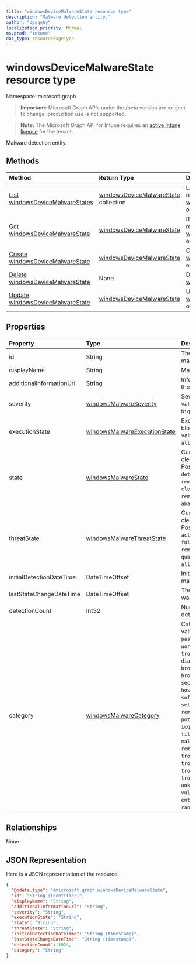 ```yaml
---
title: "windowsDeviceMalwareState resource type"
description: "Malware detection entity."
author: "dougeby"
localization_priority: Normal
ms.prod: "intune"
doc_type: resourcePageType
---
```


# windowsDeviceMalwareState resource type

Namespace: microsoft.graph

> **Important:** Microsoft Graph APIs under the /beta version are subject to change; production use is not supported.

> **Note:** The Microsoft Graph API for Intune requires an [active Intune license](https://go.microsoft.com/fwlink/?linkid=839381) for the tenant.

Malware detection entity.

## Methods
|Method|Return Type|Description|
|:---|:---|:---|
|[List windowsDeviceMalwareStates](../api/intune-devices-windowsdevicemalwarestate-list.md)|[windowsDeviceMalwareState](../resources/intune-devices-windowsdevicemalwarestate.md) collection|List properties and relationships of the [windowsDeviceMalwareState](../resources/intune-devices-windowsdevicemalwarestate.md) objects.|
|[Get windowsDeviceMalwareState](../api/intune-devices-windowsdevicemalwarestate-get.md)|[windowsDeviceMalwareState](../resources/intune-devices-windowsdevicemalwarestate.md)|Read properties and relationships of the [windowsDeviceMalwareState](../resources/intune-devices-windowsdevicemalwarestate.md) object.|
|[Create windowsDeviceMalwareState](../api/intune-devices-windowsdevicemalwarestate-create.md)|[windowsDeviceMalwareState](../resources/intune-devices-windowsdevicemalwarestate.md)|Create a new [windowsDeviceMalwareState](../resources/intune-devices-windowsdevicemalwarestate.md) object.|
|[Delete windowsDeviceMalwareState](../api/intune-devices-windowsdevicemalwarestate-delete.md)|None|Deletes a [windowsDeviceMalwareState](../resources/intune-devices-windowsdevicemalwarestate.md).|
|[Update windowsDeviceMalwareState](../api/intune-devices-windowsdevicemalwarestate-update.md)|[windowsDeviceMalwareState](../resources/intune-devices-windowsdevicemalwarestate.md)|Update the properties of a [windowsDeviceMalwareState](../resources/intune-devices-windowsdevicemalwarestate.md) object.|

## Properties
|Property|Type|Description|
|:---|:---|:---|
|id|String|The unique Identifier. This is malware id.|
|displayName|String|Malware name|
|additionalInformationUrl|String|Information URL to learn more about the malware|
|severity|[windowsMalwareSeverity](../resources/intune-devices-windowsmalwareseverity.md)|Severity of the malware. Possible values are: `unknown`, `low`, `moderate`, `high`, `severe`.|
|executionState|[windowsMalwareExecutionState](../resources/intune-devices-windowsmalwareexecutionstate.md)|Execution status of the malware like blocked/executing etc. Possible values are: `unknown`, `blocked`, `allowed`, `running`, `notRunning`.|
|state|[windowsMalwareState](../resources/intune-devices-windowsmalwarestate.md)|Current status of the malware like cleaned/quarantined/allowed etc. Possible values are: `unknown`, `detected`, `cleaned`, `quarantined`, `removed`, `allowed`, `blocked`, `cleanFailed`, `quarantineFailed`, `removeFailed`, `allowFailed`, `abandoned`, `blockFailed`.|
|threatState|[windowsMalwareThreatState](../resources/intune-devices-windowsmalwarethreatstate.md)|Current status of the malware like cleaned/quarantined/allowed etc. Possible values are: `active`, `actionFailed`, `manualStepsRequired`, `fullScanRequired`, `rebootRequired`, `remediatedWithNonCriticalFailures`, `quarantined`, `removed`, `cleaned`, `allowed`, `noStatusCleared`.|
|initialDetectionDateTime|DateTimeOffset|Initial detection datetime of the malware|
|lastStateChangeDateTime|DateTimeOffset|The last time this particular threat was changed|
|detectionCount|Int32|Number of times the malware is detected|
|category|[windowsMalwareCategory](../resources/intune-devices-windowsmalwarecategory.md)|Category of the malware. Possible values are: `invalid`, `adware`, `spyware`, `passwordStealer`, `trojanDownloader`, `worm`, `backdoor`, `remoteAccessTrojan`, `trojan`, `emailFlooder`, `keylogger`, `dialer`, `monitoringSoftware`, `browserModifier`, `cookie`, `browserPlugin`, `aolExploit`, `nuker`, `securityDisabler`, `jokeProgram`, `hostileActiveXControl`, `softwareBundler`, `stealthNotifier`, `settingsModifier`, `toolBar`, `remoteControlSoftware`, `trojanFtp`, `potentialUnwantedSoftware`, `icqExploit`, `trojanTelnet`, `exploit`, `filesharingProgram`, `malwareCreationTool`, `remote_Control_Software`, `tool`, `trojanDenialOfService`, `trojanDropper`, `trojanMassMailer`, `trojanMonitoringSoftware`, `trojanProxyServer`, `virus`, `known`, `unknown`, `spp`, `behavior`, `vulnerability`, `policy`, `enterpriseUnwantedSoftware`, `ransom`, `hipsRule`.|

## Relationships
None

## JSON Representation
Here is a JSON representation of the resource.
<!-- {
  "blockType": "resource",
  "keyProperty": "id",
  "@odata.type": "microsoft.graph.windowsDeviceMalwareState"
}
-->
``` json
{
  "@odata.type": "#microsoft.graph.windowsDeviceMalwareState",
  "id": "String (identifier)",
  "displayName": "String",
  "additionalInformationUrl": "String",
  "severity": "String",
  "executionState": "String",
  "state": "String",
  "threatState": "String",
  "initialDetectionDateTime": "String (timestamp)",
  "lastStateChangeDateTime": "String (timestamp)",
  "detectionCount": 1024,
  "category": "String"
}
```




